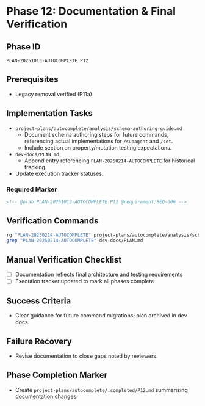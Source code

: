# Phase 12: Documentation & Final Verification

## Phase ID
`PLAN-20251013-AUTOCOMPLETE.P12`

## Prerequisites
- Legacy removal verified (P11a)

## Implementation Tasks
- `project-plans/autocomplete/analysis/schema-authoring-guide.md`
  - Document schema authoring steps for future commands, referencing actual implementations for `/subagent` and `/set`.
  - Include section on property/mutation testing expectations.
- `dev-docs/PLAN.md`
  - Append entry referencing `PLAN-20250214-AUTOCOMPLETE` for historical tracking.
- Update execution tracker statuses.

### Required Marker
```markdown
<!-- @plan:PLAN-20251013-AUTOCOMPLETE.P12 @requirement:REQ-006 -->
```

## Verification Commands

```bash
rg "PLAN-20250214-AUTOCOMPLETE" project-plans/autocomplete/analysis/schema-authoring-guide.md
grep "PLAN-20250214-AUTOCOMPLETE" dev-docs/PLAN.md
```

## Manual Verification Checklist
- [ ] Documentation reflects final architecture and testing requirements
- [ ] Execution tracker updated to mark all phases complete

## Success Criteria
- Clear guidance for future command migrations; plan archived in dev docs.

## Failure Recovery
- Revise documentation to close gaps noted by reviewers.

## Phase Completion Marker
- Create `project-plans/autocomplete/.completed/P12.md` summarizing documentation changes.
